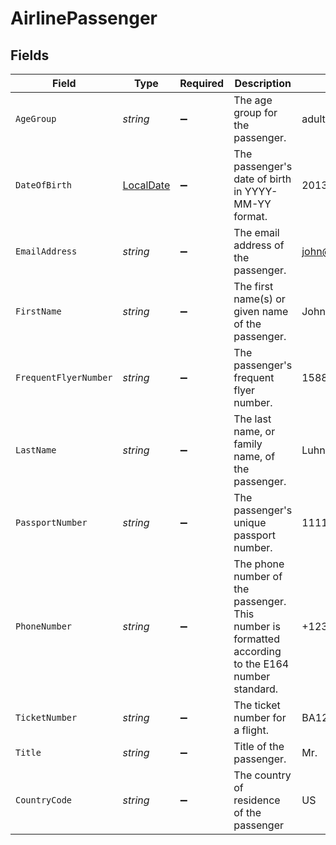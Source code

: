 # AirlinePassenger


## Fields

| Field                                                                                              | Type                                                                                               | Required                                                                                           | Description                                                                                        | Example                                                                                            |
| -------------------------------------------------------------------------------------------------- | -------------------------------------------------------------------------------------------------- | -------------------------------------------------------------------------------------------------- | -------------------------------------------------------------------------------------------------- | -------------------------------------------------------------------------------------------------- |
| `AgeGroup`                                                                                         | *string*                                                                                           | :heavy_minus_sign:                                                                                 | The age group for the passenger.                                                                   | adult                                                                                              |
| `DateOfBirth`                                                                                      | [LocalDate](https://nodatime.org/3.1.x/api/NodaTime.LocalDate.html)                                | :heavy_minus_sign:                                                                                 | The passenger's date of birth in YYYY-MM-YY format.                                                | 2013-07-16                                                                                         |
| `EmailAddress`                                                                                     | *string*                                                                                           | :heavy_minus_sign:                                                                                 | The email address of the passenger.                                                                | john@example.com                                                                                   |
| `FirstName`                                                                                        | *string*                                                                                           | :heavy_minus_sign:                                                                                 | The first name(s) or given name of the passenger.                                                  | John                                                                                               |
| `FrequentFlyerNumber`                                                                              | *string*                                                                                           | :heavy_minus_sign:                                                                                 | The passenger's frequent flyer number.                                                             | 15885566                                                                                           |
| `LastName`                                                                                         | *string*                                                                                           | :heavy_minus_sign:                                                                                 | The last name, or family name, of the passenger.                                                   | Luhn                                                                                               |
| `PassportNumber`                                                                                   | *string*                                                                                           | :heavy_minus_sign:                                                                                 | The passenger's unique passport number.                                                            | 11117700225                                                                                        |
| `PhoneNumber`                                                                                      | *string*                                                                                           | :heavy_minus_sign:                                                                                 | The phone number of the passenger. This number is formatted according to the E164 number standard. | +1234567890                                                                                        |
| `TicketNumber`                                                                                     | *string*                                                                                           | :heavy_minus_sign:                                                                                 | The ticket number for a flight.                                                                    | BA1236699999                                                                                       |
| `Title`                                                                                            | *string*                                                                                           | :heavy_minus_sign:                                                                                 | Title of the passenger.                                                                            | Mr.                                                                                                |
| `CountryCode`                                                                                      | *string*                                                                                           | :heavy_minus_sign:                                                                                 | The country of residence of the passenger                                                          | US                                                                                                 |